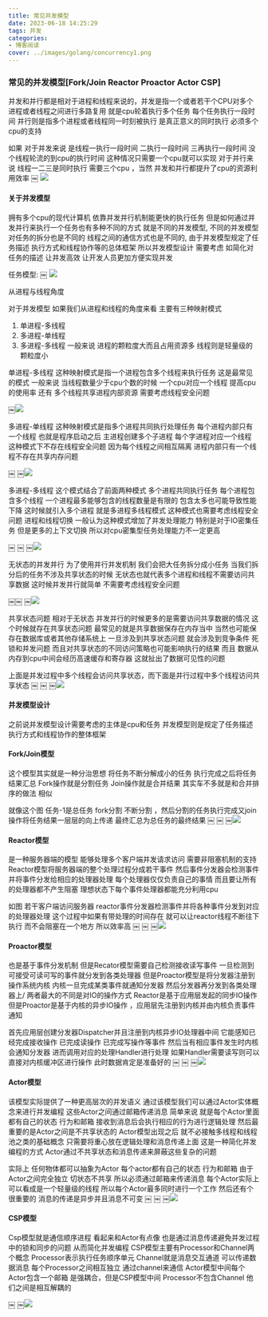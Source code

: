 ```yaml
---
title: 常见并发模型
date: 2023-06-18 14:25:29
tags: 并发
categories: 
- 博客阅读
cover: ../images/golang/concurrency1.png
---
```


### 常见的并发模型[Fork/Join   Reactor  Proactor   Actor  CSP]

并发和并行都是相对于进程和线程来说的，并发是指一个或者若干个CPU对多个进程或者线程之间进行多路复用 就是cpu轮着执行多个任务 每个任务执行一段时间 并行则是指多个进程或者线程同一时刻被执行 是真正意义的同时执行 必须多个cpu的支持 

如果 对于并发来说 是线程一执行一段时间 二执行一段时间 三再执行一段时间 没个线程轮流的到cpu的执行时间 这种情况只需要一个cpu就可以实现 对于并行来说 线程一二三是同时执行 需要三个cpu ，当然 并发和并行都提升了cpu的资源利用效率 
￼
![](../images/golang/concurrency1.png)

#### 关于并发模型
	
拥有多个cpu的现代计算机 依靠并发并行机制能更快的执行任务 但是如何通过并发并行来执行一个任务也有多种不同的方式 就是不同的并发模型, 不同的并发模型对任务的拆分也是不同的 线程之间的通信方式也是不同的, 由于并发模型规定了任务描述 执行方式和线程协作等的总体框架 所以并发模型设计 需要考虑 如简化对任务的描述 让并发高效 让开发人员更加方便实现并发 

任务模型:
￼
![](../images/golang/2concurrency.png)


从进程与线程角度
 
 对于并发模型 如果我们从进程和线程的角度来看 主要有三种映射模式
1. 单进程-多线程
2. 多进程-单线程
3. 多进程-多线程 
一般来说 进程的颗粒度大而且占用资源多 线程则是轻量级的 颗粒度小 

单进程-多线程
这种映射模式是指一个进程包含多个线程来执行任务 这是最常见的模式 一般来说 当线程数量少于cpu个数的时候 一个cpu对应一个线程 提高cpu的使用率 还有 多个线程共享进程内部资源 需要考虑线程安全问题 

￼![](../images/golang/3concurrency.png)


多进程-单线程
这种映射模式是指多个进程共同执行处理任务 每个进程内部只有一个线程 也就是程序启动之后 主进程创建多个子进程 每个字进程对应一个线程 这种模式下不存在线程安全问题 因为每个线程之间相互隔离 进程内部只有一个线程不存在共享内存问题

￼ 
￼![](../images/golang/4concurrency.png)


多进程-多线程
这个模式结合了前面两种模式 多个进程共同执行任务 每个进程包含多个线程 一个进程最多能够包含的线程数量是有限的 包含太多也可能导致性能下降 这时候就引入多个进程 就是多进程多线程模式 这种模式也需要考虑线程安全问题 进程和线程切换 一般认为这种模式增加了并发处理能力 特别是对于IO密集任务 但是更多的上下文切换 所以对cpu密集型任务处理能力不一定更高 

￼
￼
￼![](../images/golang/concurrency5.png)


无状态的并发并行
为了使用并行并发机制 我们会把大任务拆分成小任务 当我们拆分后的任务不涉及共享状态的时候 无状态也就代表多个进程和线程不需要访问共享数据 这时候并发并行就简单 不需要考虑线程安全问题 

￼￼
￼![](../images/golang/concurrency6.png)



共享状态问题
相对于无状态 并发并行的时候更多的是需要访问共享数据的情况 这个时候就存在共享状态问题 最常见的就是共享数据保存在内存当中 当然也可能保存在数据库或者其他存储系统上 一旦涉及到共享状态问题 就会涉及到竞争条件 死锁和并发问题 而且对共享状态的不同访问策略也可能影响执行的结果  而且 数据从内存到cpu中间会经历高速缓存和寄存器 这就扯出了数据可见性的问题 
 
上面是并发过程中多个线程会访问共享状态，而下面是并行过程中多个线程访问共享状态
￼
￼
￼![](../images/golang/concurrency7.png)


#### 并发模型设计

之前说并发模型设计需要考虑的主体是cpu和任务 并发模型则是规定了任务描述 执行方式和线程协作的整体框架 

#### Fork/Join模型
这个模型其实就是一种分治思想 将任务不断分解成小的任务 执行完成之后将任务结果汇总 Fork操作就是分割任务 Join操作就是合并结果 其实车不多就是和合并排序的做法 相似

就像这个图 任务-1是总任务 fork分割 不断分割 ，然后分割的任务执行完成又join操作将任务结果一层层的向上传递 最终汇总为总任务的最终结果
￼
￼
￼![](../images/golang/concurrency8.png)

#### Reactor模型
是一种服务器端的模型 能够处理多个客户端并发请求访问 需要非阻塞机制的支持 Reactor模型将服务器端的整个处理过程分成若干事件 然后事件分发器会检测事件并将事件分发给相应的处理器处理 每个处理器仅仅负责自己的事情 而且要让所有的处理器都不产生阻塞 理想状态下每个事件处理器都能充分利用cpu

如图 若干客户端访问服务器 reactor事件分发器检测事件并将各种事件分发到对应的处理器处理 这个过程中如果有带处理的时间存在 就可以让reactor线程不断往下执行 而不会阻塞在一个地方 所以效率高 
￼
￼
￼![](../images/golang/concurrency9.png)


#### Proactor模型

也是基于事件分发机制 但是Recator模型需要自己检测接收读写事件  一旦检测到可接受可读可写的事件就分发到各类处理器 但是Proactor模型是将分发器注册到操作系统内核 内核一旦完成某类事件就通知分发器 然后分发器再分发到各类处理器上/ 两者最大的不同是对IO的操作方式 Reactor是基于应用层发起的同步IO操作 但是Proactor是基于内核的异步IO操作 ，应用层先注册到内核并由内核负责事件通知 

首先应用层创建分发器Dispatcher并且注册到内核异步IO处理器中间 它能感知已经完成接收操作 已完成读操作 已完成写操作等事件 
然后当有相应事件发生时内核会通知分发器 进而调用对应的处理Handler进行处理 如果Handler需要读写则可以直接对内核缓冲区进行操作 此时数据肯定是准备好的 
￼
￼
￼![](../images/golang/concurrency10.png)

#### Actor模型
该模型实际提供了一种更高层次的并发语义 通过该模型我们可以通过Actor实体概念来进行并发编程 这些Actor之间通过邮箱传递消息 简单来说
就是每个Actor里面都有自己的状态 行为和邮箱 接收到消息后会执行相应的行为进行逻辑处理 然后最重要的是Actor之间是不共享状态的 
Actor模型出现之后 就不必接触多线程和线程池之类的基础概念 只需要将重心放在逻辑处理和消息传递上面  这是一种简化并发编程的方式  Actor通过不共享状态和消息传递来屏蔽这些复杂的问题 


实际上 任何物体都可以抽象为Actor 每个actor都有自己的状态 行为和邮箱 由于Actor之间完全独立 切状态不共享 所以必须通过邮箱来传递消息 每个Actor实际上可以看成是一个轻量级的线程 所以每个Actor最多同时进行一个工作 然后还有个很重要的 消息的传递是异步并且消息不可变
￼
￼
￼![](../images/golang/concurrency11.png)


#### CSP模型

Csp模型就是通信顺序进程 看起来和Actor有点像 也是通过消息传递避免并发过程中的锁和同步的问题 从而简化并发编程  CSP模型主要有Processor和Channel两个概念 Processor表示执行任务顺序单元 Channel就是消息交互通道 可以传递数据消息  每个Processor之间相互独立
通过channel来通信 Actor模型中间每个Actor包含一个邮箱 是强耦合，但是CSP模型中间 Processor不包含Channel 他们之间是相互解耦的 


￼
￼![](../images/golang/concurrency12.png)

